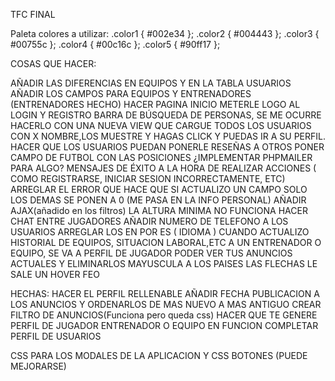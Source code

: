 TFC FINAL

Paleta colores a utilizar:
.color1 { #002e34 };
.color2 { #004443 };
.color3 { #00755c };
.color4 { #00c16c };
.color5 { #90ff17 };


COSAS QUE HACER:

AÑADIR LAS DIFERENCIAS EN EQUIPOS Y EN LA TABLA USUARIOS AÑADIR LOS CAMPOS PARA EQUIPOS Y ENTRENADORES (ENTRENADORES HECHO)
HACER PAGINA INICIO
METERLE LOGO AL LOGIN Y REGISTRO
BARRA DE BÚSQUEDA DE PERSONAS, SE ME OCURRE HACERLO CON UNA NUEVA VIEW QUE CARGUE TODOS LOS USUARIOS CON X NOMBRE,LOS MUESTRE Y HAGAS CLICK Y PUEDAS IR A SU PERFIL.
HACER QUE LOS USUARIOS PUEDAN PONERLE RESEÑAS A OTROS
PONER CAMPO DE FUTBOL CON LAS POSICIONES
¿IMPLEMENTAR PHPMAILER PARA ALGO?
MENSAJES DE ÉXITO A LA HORA DE REALIZAR ACCIONES ( COMO REGISTRARSE, INICIAR SESION INCORRECTAMENTE, ETC)
ARREGLAR EL ERROR QUE HACE QUE SI ACTUALIZO UN CAMPO SOLO LOS DEMAS SE PONEN A 0 (ME PASA EN LA INFO PERSONAL)
AÑADIR AJAX(añadido en los filtros)
LA ALTURA MINIMA NO FUNCIONA
HACER CHAT ENTRE JUGADORES
AÑADIR NUMERO DE TELEFONO A LOS USUARIOS
ARREGLAR LOS EN POR ES ( IDIOMA )
CUANDO ACTUALIZO HISTORIAL DE EQUIPOS, SITUACION LABORAL,ETC A UN ENTRENADOR O EQUIPO, SE VA A PERFIL DE JUGADOR
PODER VER TUS ANUNCIOS ACTUALES Y ELIMINARLOS
MAYUSCULA A LOS PAISES
LAS FLECHAS LE SALE UN HOVER FEO

HECHAS:
HACER EL PERFIL RELLENABLE 
AÑADIR FECHA PUBLICACION A LOS ANUNCIOS Y ORDENARLOS DE MAS NUEVO A MAS ANTIGUO
CREAR FILTRO DE ANUNCIOS(Funciona pero queda css)
HACER QUE TE GENERE PERFIL DE JUGADOR ENTRENADOR O EQUIPO EN FUNCION
COMPLETAR PERFIL DE USUARIOS


CSS PARA LOS MODALES DE LA APLICACION Y CSS BOTONES (PUEDE MEJORARSE)

